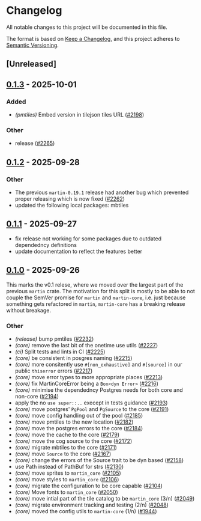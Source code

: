 # Changelog

All notable changes to this project will be documented in this file.

The format is based on [Keep a Changelog](https://keepachangelog.com/en/1.0.0/),
and this project adheres to [Semantic Versioning](https://semver.org/spec/v2.0.0.html).

## [Unreleased]

## [0.1.3](https://github.com/maplibre/martin/compare/martin-core-v0.1.2...martin-core-v0.1.3) - 2025-10-01

### Added

- *(pmtiles)* Embed version in tilejson tiles URL ([#2198](https://github.com/maplibre/martin/pull/2198))

### Other

- release ([#2265](https://github.com/maplibre/martin/pull/2265))

## [0.1.2](https://github.com/maplibre/martin/compare/martin-core-v0.1.1...martin-core-v0.1.2) - 2025-09-28

### Other

- The previous `martin-0.19.1` release had another bug which prevented proper releasing which is now fixed ([#2262](https://github.com/maplibre/martin/pull/2262))
- updated the following local packages: mbtiles

## [0.1.1](https://github.com/maplibre/martin/compare/martin-core-v0.1.0...martin-core-v0.1.1) - 2025-09-27

- fix release not working for some packages due to outdated dependedncy definitions
- update documentation to reflect the features better

## [0.1.0](https://github.com/maplibre/martin/releases/tag/martin-core-v0.1.0) - 2025-09-26

This marks the v0.1 relese, where we moved over the largest part of the previous `martin` crate.
The motivation for this split is mostly to be able to not couple the SemVer promise for `martin` and `martin-core`, i.e. just because something gets refactored in `martin`, `martin-core` has a breaking release without breakage.

### Other

- *(release)* bump pmtiles ([#2232](https://github.com/maplibre/martin/pull/2232))
- *(core)* remove the last bit of the onetime use utils ([#2227](https://github.com/maplibre/martin/pull/2227))
- *(ci)* Split tests and lints in CI ([#2225](https://github.com/maplibre/martin/pull/2225))
- *(core)* be consistent in posgres naming ([#2215](https://github.com/maplibre/martin/pull/2215))
- *(core)* more consitently use `#[non_exhaustive]` and `#[source]` in our public `thiserror` errors ([#2217](https://github.com/maplibre/martin/pull/2217))
- *(core)* move error types to more appropriate places ([#2213](https://github.com/maplibre/martin/pull/2213))
- *(core)* fix MartinCoreError being a `Box<dyn Error>` ([#2216](https://github.com/maplibre/martin/pull/2216))
- *(core)* minimise the dependedncy Postgres needs for both core and non-core ([#2194](https://github.com/maplibre/martin/pull/2194))
- apply the no `use super::..` execept in tests guidance ([#2193](https://github.com/maplibre/martin/pull/2193))
- *(core)* move postgres' `PgPool` and `PgSource` to the core ([#2191](https://github.com/maplibre/martin/pull/2191))
- *(core)* move config handling out of the pool ([#2185](https://github.com/maplibre/martin/pull/2185))
- *(core)* move pmtiles to the new location ([#2182](https://github.com/maplibre/martin/pull/2182))
- *(core)* move the postgres errors to the core ([#2184](https://github.com/maplibre/martin/pull/2184))
- *(core)* move the cache to the core ([#2179](https://github.com/maplibre/martin/pull/2179))
- *(core)* move the cog source to the core ([#2172](https://github.com/maplibre/martin/pull/2172))
- *(core)* migrate mbtiles to the core ([#2171](https://github.com/maplibre/martin/pull/2171))
- *(core)* move `Source` to the core ([#2167](https://github.com/maplibre/martin/pull/2167))
- *(core)* change the errors of the Source trait to be dyn based ([#2158](https://github.com/maplibre/martin/pull/2158))
- use Path instead of PathBuf for strs ([#2130](https://github.com/maplibre/martin/pull/2130))
- *(core)* move sprites to `martin_core` ([#2105](https://github.com/maplibre/martin/pull/2105))
- *(core)* move styles to `martin_core` ([#2106](https://github.com/maplibre/martin/pull/2106))
- *(core)* migrate the configuration to be core capable ([#2104](https://github.com/maplibre/martin/pull/2104))
- *(core)* Move fonts to `martin_core` ([#2050](https://github.com/maplibre/martin/pull/2050))
- *(core)* move intial part of the tile catalog to be `martin_core` (3/n) ([#2049](https://github.com/maplibre/martin/pull/2049))
- *(core)* migrate environment tracking and testing (2/n) ([#2048](https://github.com/maplibre/martin/pull/2048))
- *(core)* moved the config utils to `martin-core` (1/n) ([#1944](https://github.com/maplibre/martin/pull/1944))
